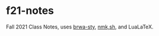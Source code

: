 # f21-notes
Fall 2021 Class Notes, uses [brwa-sty](https://github.com/br-wa/brwa-sty), [nmk,sh](https://github.com/br-wa/apps), and LuaLaTeX.
